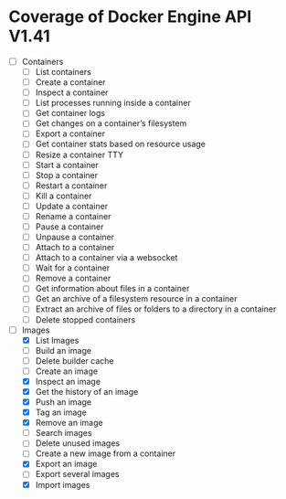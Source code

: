 # Coverage of Docker Engine API V1.41

- [ ] Containers
    - [ ] List containers
    - [ ] Create a container
    - [ ] Inspect a container
    - [ ] List processes running inside a container
    - [ ] Get container logs
    - [ ] Get changes on a container’s filesystem
    - [ ] Export a container
    - [ ] Get container stats based on resource usage
    - [ ] Resize a container TTY
    - [ ] Start a container
    - [ ] Stop a container
    - [ ] Restart a container
    - [ ] Kill a container
    - [ ] Update a container
    - [ ] Rename a container
    - [ ] Pause a container
    - [ ] Unpause a container
    - [ ] Attach to a container
    - [ ] Attach to a container via a websocket
    - [ ] Wait for a container
    - [ ] Remove a container
    - [ ] Get information about files in a container
    - [ ] Get an archive of a filesystem resource in a container
    - [ ] Extract an archive of files or folders to a directory in a container
    - [ ] Delete stopped containers

- [ ] Images
    - [x] List Images
    - [ ] Build an image
    - [ ] Delete builder cache
    - [ ] Create an image
    - [x] Inspect an image
    - [x] Get the history of an image
    - [x] Push an image
    - [x] Tag an image
    - [x] Remove an image
    - [ ] Search images
    - [ ] Delete unused images
    - [ ] Create a new image from a container
    - [x] Export an image
    - [ ] Export several images
    - [x] Import images